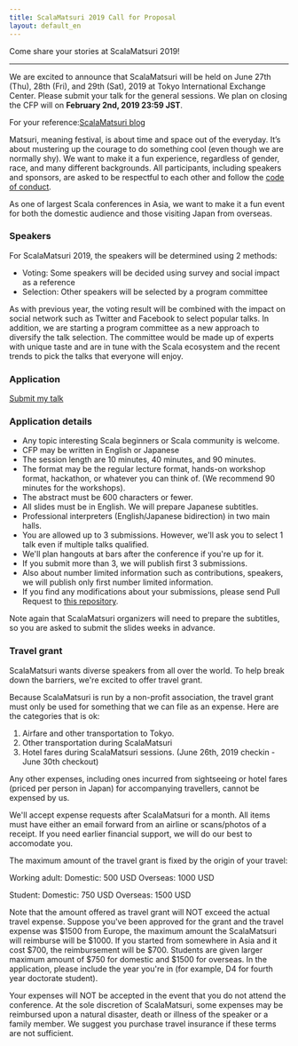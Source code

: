 ```yaml
---
title: ScalaMatsuri 2019 Call for Proposal
layout: default_en
---
```


Come share your stories at ScalaMatsuri 2019!

----

We are excited to announce that ScalaMatsuri will be held on June 27th (Thu), 28th (Fri), and 29th (Sat), 2019 at Tokyo International Exchange Center. Please submit your talk for the general sessions. We plan on closing the CFP will on **February 2nd, 2019 23:59 JST**.

For your reference:[ScalaMatsuri blog](http://blog-en.scalamatsuri.org/)

Matsuri, meaning festival, is about time and space out of the everyday. It’s about mustering up the courage to do something cool (even though we are normally shy).
We want to make it a fun experience, regardless of gender, race, and many different backgrounds.
All participants, including speakers and sponsors, are asked to be respectful to each other and follow the [code of conduct](/en/code-of-conduct/).

As one of largest Scala conferences in Asia, we want to make it a fun event for both the domestic audience and those visiting Japan from overseas.

### Speakers

For ScalaMatsuri 2019, the speakers will be determined using 2 methods:

- Voting: Some speakers will be decided using survey and social impact as a reference
- Selection: Other speakers will be selected by a program committee

As with previous year, the voting result will be combined with the impact on social network such as Twitter and Facebook to select popular talks. In addition, we are starting a program committee as a new approach to diversify the talk selection. The committee would be made up of experts with unique taste and are in tune with the Scala ecosystem and the recent trends to pick the talks that everyone will enjoy.

### Application

<a href="https://docs.google.com/forms/d/e/1FAIpQLSc0kgIgu5jJy9xDysGKRS_urSSh_PtKgIcR9KGQ0WBsXsaHtQ/viewform" class="btn btn-primary">Submit my talk</a>

### Application details

- Any topic interesting Scala beginners or Scala community is welcome.
- CFP may be written in English or Japanese
- The session length are 10 minutes, 40 minutes, and 90 minutes.
- The format may be the regular lecture format, hands-on workshop format, hackathon, or whatever you can think of. (We recommend 90 minutes for the workshops).
- The abstract must be 600 characters or fewer.
- All slides must be in English. We will prepare Japanese subtitles.
- Professional interpreters (English/Japanese bidirection) in two main halls.
- You are allowed up to 3 submissions. However, we'll ask you to select 1 talk even if multiple talks qualified.
- We'll plan hangouts at bars after the conference if you're up for it.
- If you submit more than 3, we will publish first 3 submissions.
- Also about number limited information such as contributions, speakers, we will publish only first number limited information.
- If you find any modifications about your submissions, please send Pull Request to <a href="https://github.com/scalajp/2019.scalamatsuri.org">this repository</a>.

Note again that ScalaMatsuri organizers will need to prepare the subtitles, so you are asked to submit the slides weeks in advance.

### Travel grant

ScalaMatsuri wants diverse speakers from all over the world. To help break down the barriers, we're excited to offer travel grant.

Because ScalaMatsuri is run by a non-profit association, the travel grant must only be used for something that we can file as an expense. Here are the categories that is ok:

1. Airfare and other transportation to Tokyo.
2. Other transportation during ScalaMatsuri
3. Hotel fares during ScalaMatsuri sessions. (June 26th, 2019 checkin - June 30th checkout)

Any other expenses, including ones incurred from sightseeing or hotel fares (priced per person in Japan) for accompanying travellers, cannot be expensed by us.

We'll accept expense requests after ScalaMatsuri for a month. All items must have either an email forward from an airline or scans/photos of a receipt. If you need earlier financial support, we will do our best to accomodate you.

The maximum amount of the travel grant is fixed by the origin of your travel:

Working adult:
Domestic: 500 USD
Overseas: 1000 USD

Student:
Domestic: 750 USD
Overseas: 1500 USD

Note that the amount offered as travel grant will NOT exceed the actual travel expense.
Suppose you've been approved for the grant and the travel expense was $1500 from Europe, the maximum amount the ScalaMatsuri will reimburse will be $1000. If you started from somewhere in Asia and it cost $700, the reimbursement will be $700.
Students are given larger maximum amount of $750 for domestic and $1500 for overseas. In the application, please include the year you're in (for example, D4 for fourth year doctorate student).

Your expenses will NOT be accepted in the event that you do not attend the conference. At the sole discretion of ScalaMatsuri, some expenses may be reimbursed upon a natural disaster, death or illness of the speaker or a family member. We suggest you purchase travel insurance if these terms are not sufficient.

